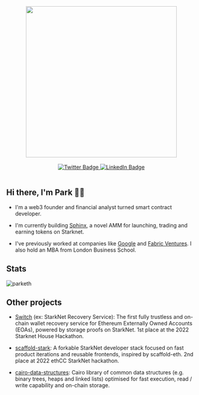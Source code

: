 <div id="header" align="center">
  <img src="https://github.com/abhisheknaiidu/abhisheknaiidu/blob/master/code.gif" width="400"/>
  <br><br>
  <div id="badges">
   <a href="https://twitter.com/park_eth">
    <img src="https://img.shields.io/badge/Twitter-9cf?style=for-the-badge&logo=twitter&logoColor=black" alt="Twitter Badge"/>
  </a>
  <a href="https://www.linkedin.com/in/park-yeung/">
    <img src="https://img.shields.io/badge/LinkedIn-blue?style=for-the-badge&logo=linkedin&logoColor=white" alt="LinkedIn Badge"/>
  </a>
</div>
</div>

<br>

## Hi there, I'm Park 👋🏽

- I'm a web3 founder and financial analyst turned smart contract developer.

- I'm currently building [Sphinx](https://github.com/sphinx-dex), a novel AMM for launching, trading and earning tokens on Starknet. 

- I've previously worked at companies like [Google](https://github.com/google) and [Fabric Ventures](https://github.com/fabric-ventures). I also hold an MBA from London Business School.

## Stats

<div>
  <img src="https://github-readme-stats.vercel.app/api/top-langs/?username=parketh&theme=gotham&layout=compact" alt="parketh" />
</div>

## Other projects

- [Switch](https://github.com/switch-recover/switch) (ex: StarkNet Recovery Service): The first fully trustless and on-chain wallet recovery service for Ethereum Externally Owned Accounts (EOAs), powered by storage proofs on StarkNet. 1st place at the 2022 Starknet House Hackathon.

- [scaffold-stark](https://github.com/parketh/scaffold-stark): A forkable StarkNet developer stack focused on fast product iterations and reusable frontends, inspired by scaffold-eth. 2nd place at 2022 ethCC StarkNet hackathon.

- [cairo-data-structures](https://github.com/parketh/cairo-data-structures): Cairo library of common data structures (e.g. binary trees, heaps and linked lists) optimised for fast execution, read / write capability and on-chain storage. 

